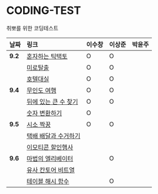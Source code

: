 # CODING-TEST
취뽀를 위한 코딩테스트




| 날짜 | 링크 | 이수창 | 이상준 | 박윤주 | 
| :----------|:----------|:----------| :----------| :----------|
| **9.2**| [혼자하는 틱택토](https://school.programmers.co.kr/learn/courses/30/lessons/160585)| O | O | |
| | [미로탈출](https://school.programmers.co.kr/learn/courses/30/lessons/159993) | O | O | |
| | [호텔대실](https://school.programmers.co.kr/learn/courses/30/lessons/155651) | O | O | |
| **9.4**| [무인도 여행](https://school.programmers.co.kr/learn/courses/30/lessons/154540)| O | O | |
| | [뒤에 있는 큰 수 찾기](https://school.programmers.co.kr/learn/courses/30/lessons/154539) | O | O | |
| | [숫자 변환하기](https://school.programmers.co.kr/learn/courses/30/lessons/154538) | O | | |
| **9.5**| [시소 짝꿍](https://school.programmers.co.kr/learn/courses/30/lessons/152996)| O | O | |
| | [택배 배달과 수거하기](https://school.programmers.co.kr/learn/courses/30/lessons/150369) | | | |
| | [이모티콘 할인행사](https://school.programmers.co.kr/learn/courses/30/lessons/150368) | | | |
| **9.6**| [마법의 엘리베이터](https://school.programmers.co.kr/learn/courses/30/lessons/148653)| | O | |
| | [유사 칸토어 비트열](https://school.programmers.co.kr/learn/courses/30/lessons/148652) | | |
| | [테이블 해시 함수](https://school.programmers.co.kr/learn/courses/30/lessons/147354) | | O | |


